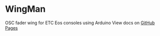 # WingMan
OSC fader wing for ETC Eos consoles using Arduino
View docs on [GitHub Pages](https://rphi.github.io/WingMan/)
